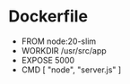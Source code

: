 # Dockerfile
- FROM node:20-slim
- WORKDIR /usr/src/app
- EXPOSE 5000
- CMD [ "node", "server.js" ]
